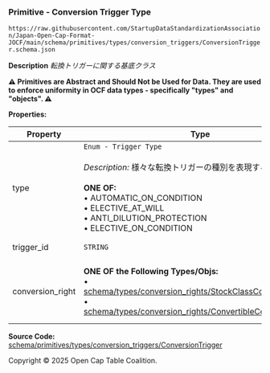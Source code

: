 ### Primitive - Conversion Trigger Type

`https://raw.githubusercontent.com/StartupDataStandardizationAssociation/Japan-Open-Cap-Format-JOCF/main/schema/primitives/types/conversion_triggers/ConversionTrigger.schema.json`

**Description** _転換トリガーに関する基底クラス_

**:warning: Primitives are Abstract and Should Not be Used for Data. They are used to enforce uniformity in OCF data types - specifically "types" and "objects". :warning:**

**Properties:**

| Property         | Type                                                                                                                                                                                                                                                                                                             | Description           | Required   |
| ---------------- | ---------------------------------------------------------------------------------------------------------------------------------------------------------------------------------------------------------------------------------------------------------------------------------------------------------------- | --------------------- | ---------- |
| type             | `Enum - Trigger Type`</br></br>_Description:_ 様々な転換トリガーの種別を表現するENUM値</br></br>**ONE OF:** </br>&bull; AUTOMATIC_ON_CONDITION </br>&bull; ELECTIVE_AT_WILL </br>&bull; ANTI_DILUTION_PROTECTION </br>&bull; ELECTIVE_ON_CONDITION                                                                                 | 転換トリガーの種別             | `REQUIRED` |
| trigger_id       | `STRING`                                                                                                                                                                                                                                                                                                         | トリガーのID               | `REQUIRED` |
| conversion_right | **ONE OF the Following Types/Objs:**</br>&bull; [schema/types/conversion_rights/StockClassConversionRight](../../../types/conversion_rights/StockClassConversionRight.md)</br>&bull; [schema/types/conversion_rights/ConvertibleConversionRight](../../../types/conversion_rights/ConvertibleConversionRight.md) | トリガー条件を満たした場合に発動する転換権 | `REQUIRED` |

**Source Code:** [schema/primitives/types/conversion_triggers/ConversionTrigger](../../../../../../schema/primitives/types/conversion_triggers/ConversionTrigger.schema.json)

Copyright © 2025 Open Cap Table Coalition.
